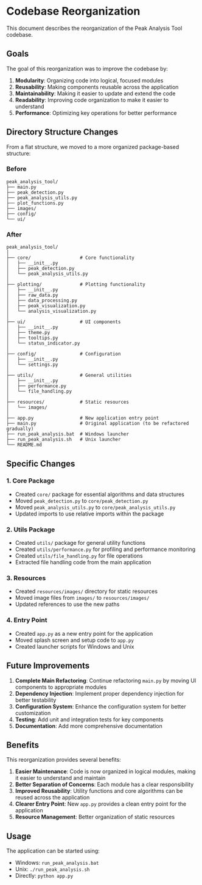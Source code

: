 # Codebase Reorganization

This document describes the reorganization of the Peak Analysis Tool codebase.

## Goals

The goal of this reorganization was to improve the codebase by:

1. **Modularity**: Organizing code into logical, focused modules
2. **Reusability**: Making components reusable across the application
3. **Maintainability**: Making it easier to update and extend the code
4. **Readability**: Improving code organization to make it easier to understand
5. **Performance**: Optimizing key operations for better performance

## Directory Structure Changes

From a flat structure, we moved to a more organized package-based structure:

### Before

```
peak_analysis_tool/
├── main.py
├── peak_detection.py
├── peak_analysis_utils.py
├── plot_functions.py
├── images/
├── config/
└── ui/
```

### After

```
peak_analysis_tool/
│
├── core/                  # Core functionality
│   ├── __init__.py
│   ├── peak_detection.py
│   └── peak_analysis_utils.py
│
├── plotting/              # Plotting functionality
│   ├── __init__.py
│   ├── raw_data.py
│   ├── data_processing.py
│   ├── peak_visualization.py
│   └── analysis_visualization.py
│
├── ui/                    # UI components
│   ├── __init__.py
│   ├── theme.py
│   ├── tooltips.py
│   └── status_indicator.py
│
├── config/                # Configuration
│   ├── __init__.py
│   └── settings.py
│
├── utils/                 # General utilities
│   ├── __init__.py
│   ├── performance.py
│   └── file_handling.py
│
├── resources/             # Static resources
│   └── images/
│
├── app.py                 # New application entry point
├── main.py                # Original application (to be refactored gradually)
├── run_peak_analysis.bat  # Windows launcher
├── run_peak_analysis.sh   # Unix launcher
└── README.md
```

## Specific Changes

### 1. Core Package

- Created `core/` package for essential algorithms and data structures
- Moved `peak_detection.py` to `core/peak_detection.py`
- Moved `peak_analysis_utils.py` to `core/peak_analysis_utils.py`
- Updated imports to use relative imports within the package

### 2. Utils Package

- Created `utils/` package for general utility functions
- Created `utils/performance.py` for profiling and performance monitoring
- Created `utils/file_handling.py` for file operations
- Extracted file handling code from the main application

### 3. Resources

- Created `resources/images/` directory for static resources
- Moved image files from `images/` to `resources/images/`
- Updated references to use the new paths

### 4. Entry Point

- Created `app.py` as a new entry point for the application
- Moved splash screen and setup code to `app.py`
- Created launcher scripts for Windows and Unix

## Future Improvements

1. **Complete Main Refactoring**: Continue refactoring `main.py` by moving UI components to appropriate modules
2. **Dependency Injection**: Implement proper dependency injection for better testability
3. **Configuration System**: Enhance the configuration system for better customization
4. **Testing**: Add unit and integration tests for key components
5. **Documentation**: Add more comprehensive documentation

## Benefits

This reorganization provides several benefits:

1. **Easier Maintenance**: Code is now organized in logical modules, making it easier to understand and maintain
2. **Better Separation of Concerns**: Each module has a clear responsibility
3. **Improved Reusability**: Utility functions and core algorithms can be reused across the application
4. **Clearer Entry Point**: New `app.py` provides a clean entry point for the application
5. **Resource Management**: Better organization of static resources

## Usage

The application can be started using:

- Windows: `run_peak_analysis.bat`
- Unix: `./run_peak_analysis.sh`
- Directly: `python app.py` 